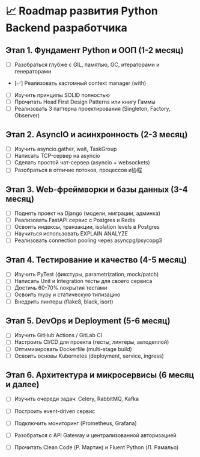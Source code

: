 # 📈 Roadmap развития Python Backend разработчика

## Этап 1. Фундамент Python и ООП (1-2 месяц)
- [ ] Разобраться глубже с GIL, памятью, GC, итераторами и генераторами
- [✅] Реализовать кастомный context manager (with)
- [ ] Изучить принципы SOLID полностью
- [ ] Прочитать Head First Design Patterns или книгу Гаммы
- [ ] Реализовать 3 паттерна проектирования (Singleton, Factory, Observer)

## Этап 2. AsyncIO и асинхронность (2-3 месяц)
- [ ] Изучить asyncio.gather, wait, TaskGroup
- [ ] Написать TCP-сервер на asyncio
- [ ] Сделать простой чат-сервер (asyncio + websockets)
- [ ] Разобраться в отличие потоков, процессов и协程

## Этап 3. Web-фреймворки и базы данных (3-4 месяц)
- [ ] Поднять проект на Django (модели, миграции, админка)
- [ ] Реализовать FastAPI сервис с Postgres и Redis
- [ ] Освоить индексы, транзакции, isolation levels в Postgres
- [ ] Научиться использовать EXPLAIN ANALYZE
- [ ] Реализовать connection pooling через asyncpg/psycopg3

## Этап 4. Тестирование и качество (4-5 месяц)
- [ ] Изучить PyTest (фикстуры, parametrization, mock/patch)
- [ ] Написать Unit и Integration тесты для своего сервиса
- [ ] Достичь 60-70% покрытия тестами
- [ ] Освоить mypy и статическую типизацию
- [ ] Внедрить линтеры (flake8, black, isort)

## Этап 5. DevOps и Deployment (5-6 месяц)
- [ ] Изучить GitHub Actions / GitLab CI
- [ ] Настроить CI/CD для проекта (тесты, линтеры, автодеплой)
- [ ] Оптимизировать Dockerfile (multi-stage build)
- [ ] Освоить основы Kubernetes (deployment, service, ingress)

## Этап 6. Архитектура и микросервисы (6 месяц и далее)
- [ ] Изучить очереди задач: Celery, RabbitMQ, Kafka
- [ ] Построить event-driven сервис
- [ ] Подключить мониторинг (Prometheus, Grafana)
- [ ] Разобраться с API Gateway и централизованной авторизацией
- [ ] Прочитать Clean Code (Р. Мартин) и Fluent Python (Л. Рамальо)

